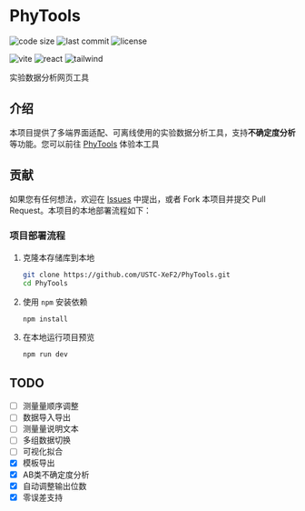 # PhyTools

![code size](https://img.shields.io/github/languages/code-size/USTC-XeF2/PhyTools)
![last commit](https://img.shields.io/github/last-commit/USTC-XeF2/PhyTools)
![license](https://img.shields.io/github/license/USTC-XeF2/PhyTools)

![vite](https://img.shields.io/badge/vite-v6.3.4-646CFF)
![react](https://img.shields.io/badge/react-v19.1.0-blue)
![tailwind](https://img.shields.io/badge/tailwind-v4.1.5-deepskyblue)

实验数据分析网页工具

## 介绍
本项目提供了多端界面适配、可离线使用的实验数据分析工具，支持**不确定度分析**等功能。您可以前往 [PhyTools](https://phytools.xef2.top) 体验本工具

## 贡献
如果您有任何想法，欢迎在 [Issues](https://github.com/USTC-XeF2/PhyTools/issues) 中提出，或者 Fork 本项目并提交 Pull Request。本项目的本地部署流程如下：

### 项目部署流程
1. 克隆本存储库到本地
    ```bash
    git clone https://github.com/USTC-XeF2/PhyTools.git
    cd PhyTools
    ```

2. 使用 `npm` 安装依赖
    ```bash
    npm install
    ```

3. 在本地运行项目预览
    ```bash
    npm run dev
    ```

## TODO
- [ ] 测量量顺序调整
- [ ] 数据导入导出
- [ ] 测量量说明文本
- [ ] 多组数据切换
- [ ] 可视化拟合
- [x] 模板导出
- [x] AB类不确定度分析
- [x] 自动调整输出位数
- [x] 零误差支持

